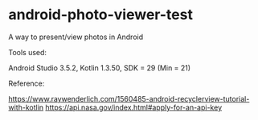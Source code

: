 # android-photo-viewer-test
A way to present/view photos in Android

Tools used:

Android Studio 3.5.2, Kotlin 1.3.50, SDK = 29 (Min = 21)

Reference:

https://www.raywenderlich.com/1560485-android-recyclerview-tutorial-with-kotlin
https://api.nasa.gov/index.html#apply-for-an-api-key
